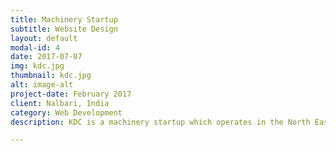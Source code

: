 ```yaml
---
title: Machinery Startup
subtitle: Website Design
layout: default
modal-id: 4
date: 2017-07-07
img: kdc.jpg
thumbnail: kdc.jpg
alt: image-alt
project-date: February 2017
client: Nalbari, India
category: Web Development
description: KDC is a machinery startup which operates in the North East and deals in heavy duty machines used for manufacturing of various kinds of things, from food to packaging materials.

---
```

